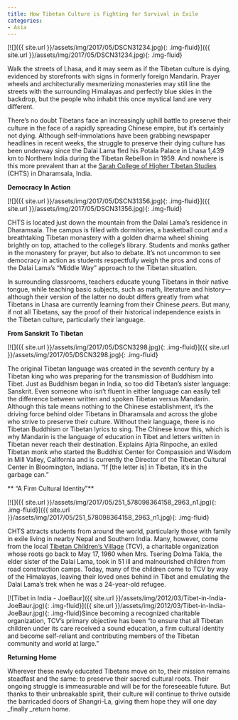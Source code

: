 ```yaml
---
title: How Tibetan Culture is Fighting for Survival in Exile
categories:
- Asia
---
```


[![]({{ site.url }}/assets/img/2017/05/DSCN31234.jpg){: .img-fluid}]({{ site.url }}/assets/img/2017/05/DSCN31234.jpg){: .img-fluid}

Walk the streets of Lhasa, and it may seem as if the Tibetan culture is dying, evidenced by storefronts with signs in formerly foreign Mandarin. Prayer wheels and architecturally mesmerizing monasteries may still line the streets with the surrounding Himalayas and perfectly blue skies in the backdrop, but the people who inhabit this once mystical land are very different.<!-- more -->

There’s no doubt Tibetans face an increasingly uphill battle to preserve their culture in the face of a rapidly spreading Chinese empire, but it’s certainly not dying. Although self-immolations have been grabbing newspaper headlines in recent weeks, the struggle to preserve their dying culture has been underway since the Dalai Lama fled his Potala Palace in Lhasa 1,439 km to Northern India during the Tibetan Rebellion in 1959. And nowhere is this more prevalent than at the [Sarah College of Higher Tibetan Studies ](http://www.ibdindia.org/chts_mission.htm)(CHTS) in Dharamsala, India.

**Democracy In Action**

[![]({{ site.url }}/assets/img/2017/05/DSCN31356.jpg){: .img-fluid}]({{ site.url }}/assets/img/2017/05/DSCN31356.jpg){: .img-fluid}

CHTS is located just down the mountain from the Dalai Lama’s residence in Dharamsala. The campus is filled with dormitories, a basketball court and a breathtaking Tibetan monastery with a golden dharma wheel shining brightly on top, attached to the college’s library. Students and monks gather in the monastery for prayer, but also to debate. It’s not uncommon to see democracy in action as students respectfully weigh the pros and cons of the Dalai Lama’s “Middle Way” approach to the Tibetan situation.

In surrounding classrooms, teachers educate young Tibetans in their native tongue, while teaching basic subjects, such as math, literature and history—although their version of the latter no doubt differs greatly from what Tibetans in Lhasa are currently learning from their Chinese _peers_. But many, if not all Tibetans, say the proof of their historical independence exists in the Tibetan culture, particularly their language.

**From Sanskrit To Tibetan**

[![]({{ site.url }}/assets/img/2017/05/DSCN3298.jpg){: .img-fluid}]({{ site.url }}/assets/img/2017/05/DSCN3298.jpg){: .img-fluid}

The original Tibetan language was created in the seventh century by a Tibetan king who was preparing for the transmission of Buddhism into Tibet. Just as Buddhism began in India, so too did Tibetan’s sister language: Sanskrit. Even someone who isn’t fluent in either language can easily tell the difference between written and spoken Tibetan versus Mandarin. Although this tale means nothing to the Chinese establishment, it’s the driving force behind older Tibetans in Dharamsala and across the globe who strive to preserve their culture. Without their language, there is no Tibetan Buddhism or Tibetan lyrics to sing. The Chinese know this, which is why Mandarin is the language of education in Tibet and letters written in Tibetan never reach their destination. Explains Ajria Rinpoche, an exiled Tibetan monk who started the Buddhist Center for Compassion and Wisdom in Mill Valley, California and is currently the Director of the Tibetan Cultural Center in Bloomington, Indiana. “If [the letter is] in Tibetan, it’s in the garbage can.”

** “A Firm Cultural Identity”**

[![]({{ site.url }}/assets/img/2017/05/251_578098364158_2963_n1.jpg){: .img-fluid}]({{ site.url }}/assets/img/2017/05/251_578098364158_2963_n1.jpg){: .img-fluid}

CHTS attracts students from around the world, particularly those with family in exile living in nearby Nepal and Southern India. Many, however, come from the local [Tibetan Children’s Village](http://www.tcv.org.in/) (TCV), a charitable organization whose roots go back to May 17, 1960 when Mrs. Tsering Dolma Takla, the elder sister of the Dalai Lama, took in 51 ill and malnourished children from road construction camps. Today, many of the children come to TCV by way of the Himalayas, leaving their loved ones behind in Tibet and emulating the Dalai Lama’s trek when he was a 24-year-old refugee.

[![Tibet in India - JoeBaur]({{ site.url }}/assets/img/2012/03/Tibet-in-India-JoeBaur.jpg){: .img-fluid}]({{ site.url }}/assets/img/2012/03/Tibet-in-India-JoeBaur.jpg){: .img-fluid}Since becoming a recognized charitable organization, TCV’s primary objective has been “to ensure that all Tibetan children under its care received a sound education, a firm cultural identity and become self-reliant and contributing members of the Tibetan community and world at large.”

**Returning Home**

Wherever these newly educated Tibetans move on to, their mission remains steadfast and the same: to preserve their sacred cultural roots. Their ongoing struggle is immeasurable and will be for the foreseeable future. But thanks to their unbreakable spirit, their culture will continue to thrive outside the barricaded doors of Shangri-La, giving them hope they will one day _finally _return home.
